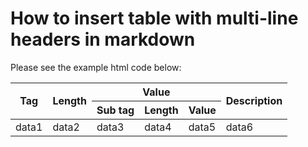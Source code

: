 # How to insert table with multi-line headers in markdown
Please see the example html code below:
<table>
  <thead>
    <tr>
      <th colspan="1" rowspan="2">Tag</th>
      <th colspan="1" rowspan="2">Length</th>
	  <th colspan="3"><center>Value</center></th>
	  <th colspan="1" rowspan="2">Description</th>
    </tr>
    <tr>
      <th>Sub tag</th>
      <th>Length</th>
	  <th>Value</th>
	  </tr>
  </thead>
  <tbody>
    <tr>
      <td>data1</td>
      <td>data2</td>
      <td>data3</td>
      <td>data4</td>
	  <td>data5</td>
	  <td>data6</td>
    </tr>
  </tbody>
</table>
